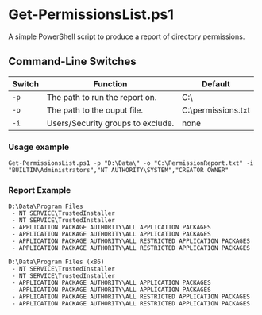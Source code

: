 # Get-PermissionsList.ps1

A simple PowerShell script to produce a report of directory permissions.

## Command-Line Switches

|Switch |Function                           |Default            |
|-      |-                                  |-                  |
|`-p`   | The path to run the report on.    |C:\                |
|`-o`   | The path to the ouput file.       |C:\permissions.txt |
|`-i`   | Users/Security groups to exclude. |none               |

### Usage example

`Get-PermissionsList.ps1 -p "D:\Data\" -o "C:\PermissionReport.txt" -i "BUILTIN\Administrators","NT AUTHORITY\SYSTEM","CREATOR OWNER"`

### Report Example

`D:\Data\Program Files`  
` - NT SERVICE\TrustedInstaller`  
` - NT SERVICE\TrustedInstaller`  
` - APPLICATION PACKAGE AUTHORITY\ALL APPLICATION PACKAGES`  
` - APPLICATION PACKAGE AUTHORITY\ALL APPLICATION PACKAGES`  
` - APPLICATION PACKAGE AUTHORITY\ALL RESTRICTED APPLICATION PACKAGES`  
` - APPLICATION PACKAGE AUTHORITY\ALL RESTRICTED APPLICATION PACKAGES`  


`D:\Data\Program Files (x86)`  
` - NT SERVICE\TrustedInstaller`  
` - NT SERVICE\TrustedInstaller`  
` - APPLICATION PACKAGE AUTHORITY\ALL APPLICATION PACKAGES`  
` - APPLICATION PACKAGE AUTHORITY\ALL APPLICATION PACKAGES`  
` - APPLICATION PACKAGE AUTHORITY\ALL RESTRICTED APPLICATION PACKAGES`  
` - APPLICATION PACKAGE AUTHORITY\ALL RESTRICTED APPLICATION PACKAGES`  